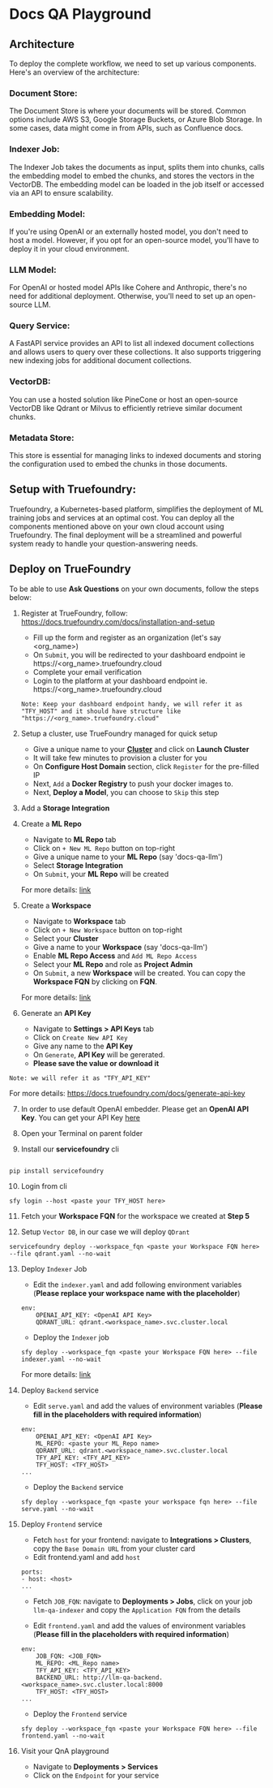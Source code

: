 # Docs QA Playground

## Architecture

To deploy the complete workflow, we need to set up various components. Here's an overview of the architecture:

### Document Store:

The Document Store is where your documents will be stored. Common options include AWS S3, Google Storage Buckets, or Azure Blob Storage. In some cases, data might come in from APIs, such as Confluence docs.

### Indexer Job:

The Indexer Job takes the documents as input, splits them into chunks, calls the embedding model to embed the chunks, and stores the vectors in the VectorDB. The embedding model can be loaded in the job itself or accessed via an API to ensure scalability.

### Embedding Model:

If you're using OpenAI or an externally hosted model, you don't need to host a model. However, if you opt for an open-source model, you'll have to deploy it in your cloud environment.

### LLM Model:

For OpenAI or hosted model APIs like Cohere and Anthropic, there's no need for additional deployment. Otherwise, you'll need to set up an open-source LLM.

### Query Service:

A FastAPI service provides an API to list all indexed document collections and allows users to query over these collections. It also supports triggering new indexing jobs for additional document collections.

### VectorDB:

You can use a hosted solution like PineCone or host an open-source VectorDB like Qdrant or Milvus to efficiently retrieve similar document chunks.

### Metadata Store:

This store is essential for managing links to indexed documents and storing the configuration used to embed the chunks in those documents.

## Setup with Truefoundry:

Truefoundry, a Kubernetes-based platform, simplifies the deployment of ML training jobs and services at an optimal cost. You can deploy all the components mentioned above on your own cloud account using Truefoundry. The final deployment will be a streamlined and powerful system ready to handle your question-answering needs.

## Deploy on TrueFoundry

To be able to use **Ask Questions** on your own documents, follow the steps below:

1. Register at TrueFoundry, follow: https://docs.truefoundry.com/docs/installation-and-setup

   - Fill up the form and register as an organization (let's say <org_name>)
   - On `Submit`, you will be redirected to your dashboard endpoint ie https://<org_name>.truefoundry.cloud
   - Complete your email verification
   - Login to the platform at your dashboard endpoint ie. https://<org_name>.truefoundry.cloud

   `Note: Keep your dashboard endpoint handy, we will refer it as "TFY_HOST" and it should have structure like "https://<org_name>.truefoundry.cloud"`

2. Setup a cluster, use TrueFoundry managed for quick setup

   - Give a unique name to your **[Cluster](https://docs.truefoundry.com/docs/workspace)** and click on **Launch Cluster**
   - It will take few minutes to provision a cluster for you
   - On **Configure Host Domain** section, click `Register` for the pre-filled IP
   - Next, `Add` a **Docker Registry** to push your docker images to.
   - Next, **Deploy a Model**, you can choose to `Skip` this step

3. Add a **Storage Integration**

4. Create a **ML Repo**

   - Navigate to **ML Repo** tab
   - Click on `+ New ML Repo` button on top-right
   - Give a unique name to your **ML Repo** (say 'docs-qa-llm')
   - Select **Storage Integration**
   - On `Submit`, your **ML Repo** will be created

   For more details: [link](https://docs.truefoundry.com/docs/creating-ml-repo-via-ui)

5. Create a **Workspace**

   - Navigate to **Workspace** tab
   - Click on `+ New Workspace` button on top-right
   - Select your **Cluster**
   - Give a name to your **Workspace** (say 'docs-qa-llm')
   - Enable **ML Repo Access** and `Add ML Repo Access`
   - Select your **ML Repo** and role as **Project Admin**
   - On `Submit`, a new **Workspace** will be created. You can copy the **Workspace FQN** by clicking on **FQN**.

   For more details: [link](https://docs.truefoundry.com/docs/installation-and-setup#5-creating-workspaces)

6. Generate an **API Key**

   - Navigate to **Settings > API Keys** tab
   - Click on `Create New API Key`
   - Give any name to the **API Key**
   - On `Generate`, **API Key** will be gererated.
   - **Please save the value or download it**

`Note: we will refer it as "TFY_API_KEY"`

For more details: https://docs.truefoundry.com/docs/generate-api-key

7. In order to use default OpenAI embedder. Please get an **OpenAI API Key**. You can get your API Key [here](https://platform.openai.com/account/api-keys)

8. Open your Terminal on parent folder

9. Install our **servicefoundry** cli

```

pip install servicefoundry

```

10. Login from cli

```
sfy login --host <paste your TFY_HOST here>
```

11. Fetch your **Workspace FQN** for the workspace we created at **Step 5**

12. Setup `Vector DB`, in our case we will deploy `QDrant`

```
servicefoundry deploy --workspace_fqn <paste your Workspace FQN here> --file qdrant.yaml --no-wait
```

13. Deploy `Indexer` Job

    - Edit the `indexer.yaml` and add following environment variables (**Please replace your workspace name with the placeholder**)

    ```
    env:
        OPENAI_API_KEY: <OpenAI API Key>
        QDRANT_URL: qdrant.<workspace_name>.svc.cluster.local
    ```

    - Deploy the `Indexer` job

    ```
    sfy deploy --workspace_fqn <paste your Workspace FQN here> --file indexer.yaml --no-wait
    ```

    For more details: [link](https://docs.truefoundry.com/docs/introduction-to-job)

14. Deploy `Backend` service

    - Edit `serve.yaml` and add the values of environment variables (**Please fill in the placeholders with required information**)

    ```
    env:
        OPENAI_API_KEY: <OpenAI API Key>
        ML_REPO: <paste your ML_Repo name>
        QDRANT_URL: qdrant.<workspace_name>.svc.cluster.local
        TFY_API_KEY: <TFY_API_KEY>
        TFY_HOST: <TFY_HOST>
    ...
    ```

    - Deploy the `Backend` service

    ```
    sfy deploy --workspace_fqn <paste your workspace fqn here> --file serve.yaml --no-wait
    ```

15. Deploy `Frontend` service

    - Fetch `host` for your frontend: navigate to **Integrations > Clusters**, copy the `Base Domain URL` from your cluster card
    - Edit frontend.yaml and add `host`

    ```
    ports:
    - host: <host>
    ...
    ```

    - Fetch `JOB_FQN`: navigate to **Deployments > Jobs**, click on your job `llm-qa-indexer` and copy the `Application FQN` from the details

    - Edit `frontend.yaml` and add the values of environment variables (**Please fill in the placeholders with required information**)

    ```
    env:
        JOB_FQN: <JOB_FQN>
        ML_REPO: <ML_Repo name>
        TFY_API_KEY: <TFY_API_KEY>
        BACKEND_URL: http://llm-qa-backend.<workspace_name>.svc.cluster.local:8000
        TFY_HOST: <TFY_HOST>
    ...
    ```

    - Deploy the `Frontend` service

    ```
    sfy deploy --workspace_fqn <paste your Workspace FQN here> --file frontend.yaml --no-wait
    ```

16. Visit your QnA playground

    - Navigate to **Deployments > Services**
    - Click on the `Endpoint` for your service
